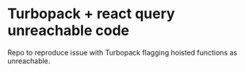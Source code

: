 # Turbopack + react query unreachable code

Repo to reproduce issue with Turbopack flagging hoisted functions as unreachable.
